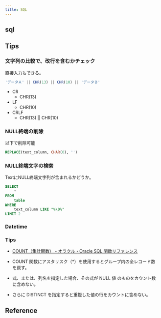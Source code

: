 ```yaml
---
title: SQL
---
```


## sql


## Tips


### 文字列の比較で、改行を含むかチェック
直接入力もできる。

```sql
'データＡ' || CHR(13) || CHR(10) || 'データＢ'
```

* CR
    * CHR(13)
* LF
    * CHR(10)
* CRLF
    * CHR(13) || CHR(10) 

### NULL終端の削除
以下で削除可能

```sql
REPLACE(text_column, CHAR(0), '')
```

### NULL終端文字の検索
TextにNULL終端文字列が含まれるかどうか。

```sql
SELECT
    *
FROM
    table
WHERE
    text_column LIKE "%\0%"
LIMIT 2
```

### Datetime



### Tips
* [COUNT（集計関数） - オラクル・Oracle SQL 関数リファレンス](http://www.shift-the-oracle.com/sql/aggregate-functions/count.html)

* COUNT 関数にアスタリスク（*）を使用するとグループ内の全レコード数を戻す。
* 式、または、列名を指定した場合、その式が NULL 値 のものをカウント数に含めない。
* さらに DISTINCT を指定すると重複した値の行をカウントに含めない。

## Reference

